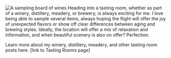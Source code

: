 ![A sampling board of wines](img/sections/tastingrooms.jpg "Tasting Rooms")
Heading into a tasting room, whether as part of a winery, distillery, meadery, or brewery, is always exciting for me. I love being able to sample several items, always hoping the flight will offer the joy of unexpected flavors or show off clear differences between aging and brewing styles. Ideally, the location will offer a mix of relaxation and information, and when beautiful scenery is also on offer? Perfection.

Learn more about my winery, distillery, meadery, and other tasting room posts here. [link to Tasting Rooms page]
